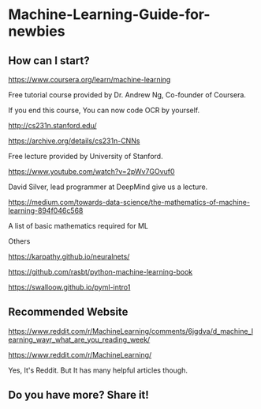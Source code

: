 # Machine-Learning-Guide-for-newbies

## How can I start?
https://www.coursera.org/learn/machine-learning

Free tutorial course provided by Dr. Andrew Ng, Co-founder of Coursera.

If you end this course, You can now code OCR by yourself.

http://cs231n.stanford.edu/

https://archive.org/details/cs231n-CNNs

Free lecture provided by University of Stanford.

https://www.youtube.com/watch?v=2pWv7GOvuf0

David Silver, lead programmer at DeepMind give us a lecture.

https://medium.com/towards-data-science/the-mathematics-of-machine-learning-894f046c568

A list of basic mathematics required for ML

Others

https://karpathy.github.io/neuralnets/

https://github.com/rasbt/python-machine-learning-book

https://swalloow.github.io/pyml-intro1

## Recommended Website

https://www.reddit.com/r/MachineLearning/comments/6jgdva/d_machine_learning_wayr_what_are_you_reading_week/

https://www.reddit.com/r/MachineLearning/

Yes, It's Reddit. But It has many helpful articles though.


## Do you have more? Share it!

